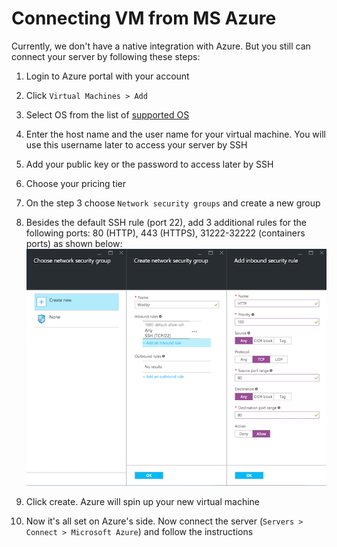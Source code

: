 # Connecting VM from MS Azure

Currently, we don't have a native integration with Azure. But you still can connect your server by following these steps:

1. Login to Azure portal with your account

2. Click `Virtual Machines > Add`

3. Select OS from the list of [supported OS](../supported-os.md)

4. Enter the host name and the user name for your virtual machine. You will use this username later to access your server by SSH

5. Add your public key or the password to access later by SSH

6. Choose your pricing tier

7. On the step 3 choose `Network security groups` and create a new group

8. Besides the default SSH rule (port 22), add 3 additional rules for the following ports: 80 (HTTP), 443 (HTTPS), 31222-32222 (containers ports) as shown below: 
<br>![](_images/azure-network-security-groups.png)

9. Click create. Azure will spin up your new virtual machine

10. Now it's all set on Azure's side. Now connect the server (`Servers > Connect > Microsoft Azure`) and follow the instructions

